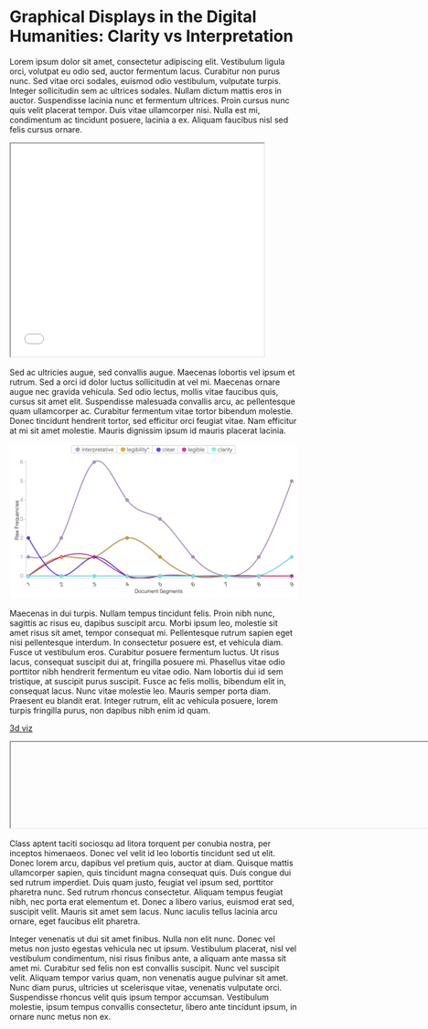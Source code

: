 # Graphical Displays in the Digital Humanities: Clarity vs Interpretation 

Lorem ipsum dolor sit amet, consectetur adipiscing elit. Vestibulum ligula orci, volutpat eu odio sed, auctor fermentum lacus. Curabitur non purus nunc. Sed vitae orci sodales, euismod odio vestibulum, vulputate turpis. Integer sollicitudin sem ac ultrices sodales. Nullam dictum mattis eros in auctor. Suspendisse lacinia nunc et fermentum ultrices. Proin cursus nunc quis velit placerat tempor. Duis vitae ullamcorper nisi. Nulla est mi, condimentum ac tincidunt posuere, lacinia a ex. Aliquam faucibus nisl sed felis cursus ornare.

<iframe style='width: 443px; height: 373px;' src='//voyant-tools.org/tool/Trends/?bins=4&corpus=119a8ebc983d981470aa1263694db0ce'></iframe>

Sed ac ultricies augue, sed convallis augue. Maecenas lobortis vel ipsum et rutrum. Sed a orci id dolor luctus sollicitudin at vel mi. Maecenas ornare augue nec gravida vehicula. Sed odio lectus, mollis vitae faucibus quis, cursus sit amet elit. Suspendisse malesuada convallis arcu, ac pellentesque quam ullamcorper ac. Curabitur fermentum vitae tortor bibendum molestie. Donec tincidunt hendrerit tortor, sed efficitur orci feugiat vitae. Nam efficitur at mi sit amet molestie. Mauris dignissim ipsum id mauris placerat lacinia.

![](images/Drucker_Voyant.png)

Maecenas in dui turpis. Nullam tempus tincidunt felis. Proin nibh nunc, sagittis ac risus eu, dapibus suscipit arcu. Morbi ipsum leo, molestie sit amet risus sit amet, tempor consequat mi. Pellentesque rutrum sapien eget nisi pellentesque interdum. In consectetur posuere est, et vehicula diam. Fusce ut vestibulum eros. Curabitur posuere fermentum luctus. Ut risus lacus, consequat suscipit dui at, fringilla posuere mi. Phasellus vitae odio porttitor nibh hendrerit fermentum eu vitae odio. Nam lobortis dui id sem tristique, at suscipit purus suscipit. Fusce ac felis mollis, bibendum elit in, consequat lacus. Nunc vitae molestie leo. Mauris semper porta diam. Praesent eu blandit erat. Integer rutrum, elit ac vehicula posuere, lorem turpis fringilla purus, non dapibus nibh enim id quam.

[3d viz](d3/index.html)

<iframe style="width: 1024px; height:786 px; src="http://nc13wp.github.io/IASC-2P02/d3/index.html"></iframe>

Class aptent taciti sociosqu ad litora torquent per conubia nostra, per inceptos himenaeos. Donec vel velit id leo lobortis tincidunt sed ut elit. Donec lorem arcu, dapibus vel pretium quis, auctor at diam. Quisque mattis ullamcorper sapien, quis tincidunt magna consequat quis. Duis congue dui sed rutrum imperdiet. Duis quam justo, feugiat vel ipsum sed, porttitor pharetra nunc. Sed rutrum rhoncus consectetur. Aliquam tempus feugiat nibh, nec porta erat elementum et. Donec a libero varius, euismod erat sed, suscipit velit. Mauris sit amet sem lacus. Nunc iaculis tellus lacinia arcu ornare, eget faucibus elit pharetra.

Integer venenatis ut dui sit amet finibus. Nulla non elit nunc. Donec vel metus non justo egestas vehicula nec ut ipsum. Vestibulum placerat, nisl vel vestibulum condimentum, nisi risus finibus ante, a aliquam ante massa sit amet mi. Curabitur sed felis non est convallis suscipit. Nunc vel suscipit velit. Aliquam tempor varius quam, non venenatis augue pulvinar sit amet. Nunc diam purus, ultricies ut scelerisque vitae, venenatis vulputate orci. Suspendisse rhoncus velit quis ipsum tempor accumsan. Vestibulum molestie, ipsum tempus convallis consectetur, libero ante tincidunt ipsum, in ornare nunc metus non ex.
